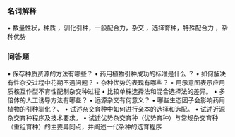 ### **名词解释**

• 数量性状，种质 ，驯化引种，一般配合力，杂交 ，选择育种，特殊配合力 ，杂种优势

### **问答题**

• 保存种质资源的方法有哪些？
• 药用植物引种成功的标准是什么 ？
• 如何解决有性杂交过程中花期不遇问题？
• 杂种优势的表现有哪些？
• 用示意图表示应用质核互作型不育性配制杂交种过程
• 比较单株选择法和混合选择法的差异。
• 多倍体的人工诱导方法有哪些？
• 远源杂交有何意义？
• 哪些生态因子会影响药用植物的引种驯化？、
• 试述杂交育种中如何进行亲本的选择和选配。
• 试述近源杂交育种程序及技术要求。
• 试述优势杂交育种（优势育种）与常规杂交育种（重组育种）的主要异同点，并阐述一代杂种的选育程序

